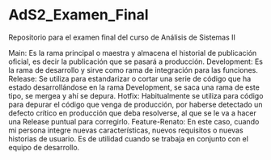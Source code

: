 # AdS2_Examen_Final
Repositorio para el examen final del curso de Análisis de Sistemas II

Main: Es la rama principal o maestra y almacena el historial de publicación oficial, es decir la publicación que se pasará a producción.
Development: Es la rama de desarrollo y sirve como rama de integración para las funciones.
Release: Se utiliza para estandarizar o cortar una serie de código que ha estado desarrollándose en la rama Development, se saca una rama de este tipo, se mergea y ahí se depura.
Hotfix: Habitualmente se utiliza para código para depurar el código que venga de producción, por haberse detectado un defecto crítico en producción que deba resolverse, al que se le va a hacer una Release puntual para corregirlo.
Feature-Renato: En este caso, cuando mi persona integre nuevas características, nuevos requisitos o nuevas historias de usuario. Es de utilidad cuando se trabaja en conjunto con el equipo de desarrollo.
